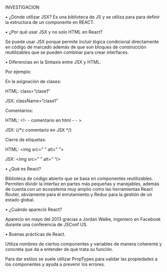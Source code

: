INVESTIGACION

•	¿Dónde utilizar JSX?
Es una biblioteca de JS y se utiliza para para definir la estructura de un componente en REACT.

•	¿Por qué usar JSX y no solo HTML en React?

Se puede usar JSX porque permite incluir lógica condicional directamente en código de marcado además de que son bloques de construcción reutilizables que se pueden combinar para crear interfaces.

•	Diferencias en la Sintaxis entre JSX y HTML.

Por ejemplo:

En la asignación de clases:

HTML: class=”clase1”

JSX: className=”clase1”

Comentarios:

HTML: <!- - comentario en html - - >

JSX: {/*c comentario en JSX */}

Cierre de etiquetas:

HTML: <img src=” ” alt=” “>

JSX: <img src=” ” alt=” “/>

•	¿Qué es React?

Biblioteca de código abierto que se basa en componentes reutilizables. Permiten dividir la interfaz en partes más pequeñas y manejables, además de cuenta con un ecosistema muy amplio como las herramientas React Router, obviamente para el enrutamiento y Redux para la gestión de un estado global.

•	¿Cuándo apareció React?

Aparecio en mayo del 2013 gracias a Jordan Walke, ingeniero en Facebook durante una conferencia de JSConf US.

•	Buenas prácticas de React.

Utiliza nombres de ciertos componentes y variables de manera coherente y concreta que da a entender de qué trata su función.

Para dar estilos se suele utilizar PropTypes para validar las propiedades a los componentes y ayuda a prevenir los errores.



